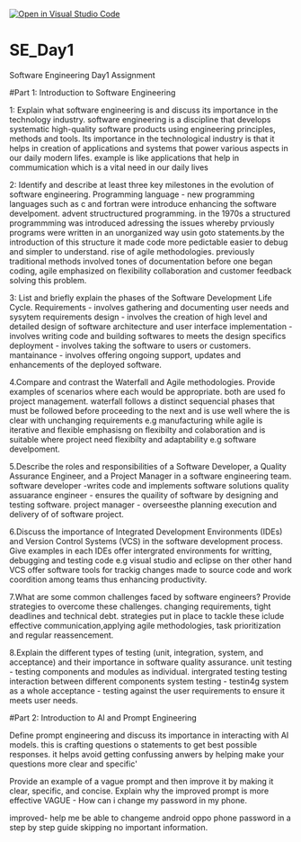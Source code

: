 [![Open in Visual Studio Code](https://classroom.github.com/assets/open-in-vscode-2e0aaae1b6195c2367325f4f02e2d04e9abb55f0b24a779b69b11b9e10269abc.svg)](https://classroom.github.com/online_ide?assignment_repo_id=15565767&assignment_repo_type=AssignmentRepo)
# SE_Day1
Software Engineering Day1 Assignment

#Part 1: Introduction to Software Engineering

1: Explain what software engineering is and discuss its importance in the technology industry.
    software engineering is a discipline that develops systematic high-quality software products using engineering principles, methods and tools.
    Its importance in the technological industry is that it helps in creation of applications and systems that power various aspects in our daily modern lifes. example is like applications that help in commumication which is a vital need in our daily lives

2: Identify and describe at least three key milestones in the evolution of software engineering.
Programming language - new programming languages such as c and fortran were introduce enhancing the software develpoment.
advent structructured programming. in the 1970s a structured programmming was introduced adressing the issues whereby prviously programs were written in an unorganized way usin goto statements.by the introduction of this structure it made code more pedictable easier to debug and simpler to understand.
rise of agile methodologies. previously traditional methods involved tones of documentation before one began coding, agile emphasized on flexibility collaboration and customer feedback solving this problem.



3: List and briefly explain the phases of the Software Development Life Cycle.
 Requirements - involves gathering and documenting user needs and sysytem requirements
 design - involves the creation of high level  and detailed design of software architecture and user interface
 implementation - involves writing code and building softwares to meets the design specifics
 deployment - involves taking the software to users or customers.
 mantainance - involves offering ongoing support, updates and enhancements of the deployed software.

4.Compare and contrast the Waterfall and Agile methodologies. Provide examples of scenarios where each would be appropriate.
   both are used fo project management.
   waterfall follows a distinct sequencial phases that must be followed before proceeding to the next and is use well where the is clear with unchanging requirements e.g manufacturing while agile is iterative and flexible emphasisng on flexibilty and colaboration and is suitable where project need flexibilty and adaptability e.g software develpoment.

5.Describe the roles and responsibilities of a Software Developer, a Quality Assurance Engineer, and a Project Manager in a software engineering team.
 software developer -writes code and implements software solutions
 quality assuarance engineer - ensures the quaility of software by designing and testing software.
 project manager - overseesthe planning execution and delivery of of software project.


6.Discuss the importance of Integrated Development Environments (IDEs) and Version Control Systems (VCS) in the software development process. Give examples in each
IDEs offer intergrated environments for writting, debugging and testing code e.g visual studio and eclipse on ther other hand VCS offer software tools for trackig changes made to source code and work coordition among teams thus enhancing productivity.

7.What are some common challenges faced by software engineers? Provide strategies to overcome these challenges.
changing requirements, tight deadlines and technical debt.
strategies put in place to tackle these iclude effective communication,applying agile methodologies, task prioritization and regular reassencement.

8.Explain the different types of testing (unit, integration, system, and acceptance) and their importance in software quality assurance.
unit testing - testing components and modules as individual.
intergrated testing testing interaction between different components
system testing - testin4g system as a whole
acceptance - testing against the user requirements to ensure it meets user needs.

#Part 2:  Introduction to AI and Prompt Engineering


Define prompt engineering and discuss its importance in interacting with AI models.
this is crafting questions o statements to get best possible responses.
it helps avoid getting confussing anwers by helping make your questions more clear and specific'

Provide an example of a vague prompt and then improve it by making it clear, specific, and concise. Explain why the improved prompt is more effective
 VAGUE - How can i change my password in my phone.

 improved- help me be able to changeme android oppo phone password in a step by step guide skipping no important information.
